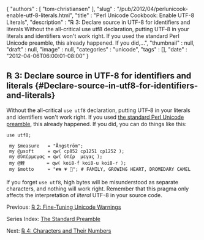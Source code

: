 {
   "authors" : [
      "tom-christiansen"
   ],
   "slug" : "/pub/2012/04/perlunicook-enable-utf-8-literals.html",
   "title" : "Perl Unicode Cookbook: Enable UTF-8 Literals",
   "description" : "℞ 3: Declare source in UTF-8 for identiﬁers and literals Without the all-critical use utf8 declaration, putting UTF‑8 in your literals and identiﬁers won't work right. If you used the standard Perl Unicode preamble, this already happened. If you did,...",
   "thumbnail" : null,
   "draft" : null,
   "image" : null,
   "categories" : "unicode",
   "tags" : [],
   "date" : "2012-04-06T06:00:01-08:00"
}





℞ 3: Declare source in UTF-8 for identiﬁers and literals {#Declare-source-in-utf8-for-identifiers-and-literals}
--------------------------------------------------------

Without the all-critical `use utf8` declaration, putting UTF‑8 in your
literals and identiﬁers won't work right. If you used [the standard Perl
Unicode
preamble](/media/_pub_2012_04_perlunicook-enable-utf-8-literals/perlunicook-standard-preamble.html),
this already happened. If you did, you can do things like this:

    use utf8;

     my $measure   = "Ångström";
     my @μsoft     = qw( cp852 cp1251 cp1252 );
     my @ὑπέρμεγας = qw( ὑπέρ  μεγας );
     my @鯉        = qw( koi8-f koi8-u koi8-r );
     my $motto     = "👪 💗 🐪"; # FAMILY, GROWING HEART, DROMEDARY CAMEL

If you forget `use utf8`, high bytes will be misunderstood as separate
characters, and nothing will work right. Remember that this pragma only
affects the interpretation of *literal* UTF-8 in your source code.

Previous: [℞ 2: Fine-Tuning Unicode
Warnings](/media/_pub_2012_04_perlunicook-enable-utf-8-literals/perl-unicook-fine-tuning-warnings.html)

Series Index: [The Standard
Preamble](/media/_pub_2012_04_perlunicook-enable-utf-8-literals/perlunicook-standard-preamble.html)

Next: [℞ 4: Characters and Their
Numbers](/media/_pub_2012_04_perlunicook-enable-utf-8-literals/perlunicook-chars-and-their-nums.html)


